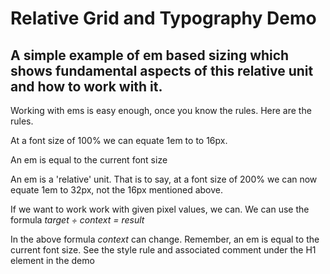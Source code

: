 # Relative Grid and Typography Demo

## A simple example of em based sizing which shows fundamental aspects of this relative unit and how to work with it. 

Working with ems is easy enough, once you know the rules. Here are the rules.

At a font size of 100% we can equate 1em to to 16px.

An em is equal to the current font size

An em is a 'relative' unit. That is to say, at a font size of 200% we can now equate 1em to 32px, not the 16px mentioned above. 

If we want to work work with given pixel values, we can. We can use the formula *target ÷ context = result*

In the above formula *context* can change. Remember, an em is equal to the current font size. See the style rule and associated comment under the H1 element in the demo


